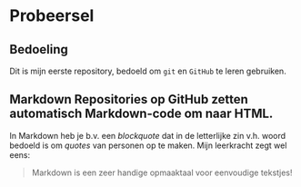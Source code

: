 # Probeersel
## Bedoeling 
Dit is mijn eerste repository, bedoeld om `git` en `GitHub` te leren gebruiken.
## Markdown Repositories op GitHub zetten automatisch **Markdown**-code om naar **HTML**. 
In Markdown heb je b.v. een *blockquote* dat in de letterlijke zin v.h. woord bedoeld is om *quotes* van personen op te maken.
Mijn leerkracht zegt wel eens: 

> Markdown is een zeer handige opmaaktaal voor eenvoudige tekstjes!

